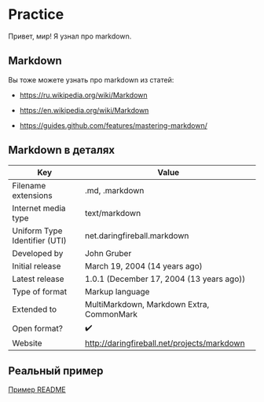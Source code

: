 # Practice

Привет, мир!
Я узнал про markdown.

## Markdown

Вы тоже можете узнать про markdown из статей:

* https://ru.wikipedia.org/wiki/Markdown

* https://en.wikipedia.org/wiki/Markdown

* https://guides.github.com/features/mastering-markdown/

## Markdown в деталях
Key | Value
----|----
Filename extensions | .md, .markdown
Internet media type | text/markdown
Uniform Type Identifier (UTI) | net.daringfireball.markdown
Developed by | John Gruber
Initial release | March 19, 2004 (14 years ago)
Latest release | 1.0.1 (December 17, 2004 (13 years ago))
Type of format | Markup language
Extended to | MultiMarkdown, Markdown Extra, CommonMark
Open format? | :heavy_check_mark:
Website | http://daringfireball.net/projects/markdown

## Реальный пример
[Пример README](https://github.com/Microsoft/TypeScript/blob/master/README.md)
